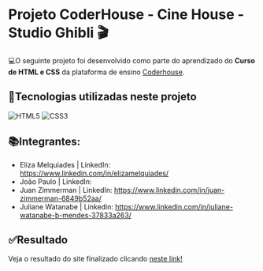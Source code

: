 # Projeto CoderHouse - Cine House - Studio Ghibli 🎬

💻O seguinte projeto foi desenvolvido como parte do aprendizado do **Curso de HTML e CSS** da plataforma de ensino [Coderhouse](https://www.coderhouse.com/br/).

## 🔧Tecnologias  utilizadas neste projeto

![HTML5](https://img.shields.io/badge/HTML5-000?style=for-the-badge&logo=html5) ![CSS3](https://img.shields.io/badge/CSS3-000?style=for-the-badge&logo=css3&logoColor=264CE4)

## 📚Integrantes:

* Eliza Melquiades | LinkedIn: https://www.linkedin.com/in/elizamelquiades/
* João Paulo | LinkedIn:
* Juan Zimmerman | LinkedIn: https://www.linkedin.com/in/juan-zimmerman-6849b52aa/
* Juliane Watanabe | Linkedin: https://www.linkedin.com/in/juliane-watanabe-b-mendes-37833a263/

## ✅Resultado

Veja o resultado do site finalizado clicando [neste link!](https://juan-zimmerman.github.io/projeto-html/index.html)
